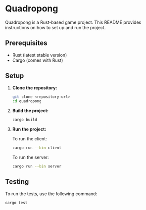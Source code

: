 # Quadropong

Quadropong is a Rust-based game project. This README provides instructions on how to set up and run the project.

## Prerequisites

- Rust (latest stable version)
- Cargo (comes with Rust)

## Setup

1. **Clone the repository:**

    ```sh
    git clone <repository-url>
    cd quadropong
    ```

2. **Build the project:**

    ```sh
    cargo build
    ```

3. **Run the project:**

    To run the client:

    ```sh
    cargo run --bin client
    ```

    To run the server:

    ```sh
    cargo run --bin server
    ```

## Testing

To run the tests, use the following command:

```sh
cargo test
```
